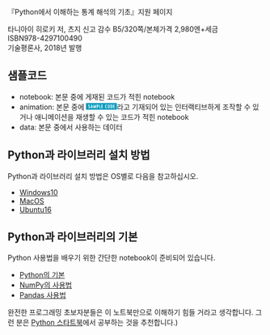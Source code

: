 『Python에서 이해하는 통계 해석의 기초』지원 페이지

타니아이 히로키 저, 츠지 신고 감수
B5/320쪽/본체가격 2,980엔+세금  
ISBN978-4297100490  
기술평론사, 2018년 발행  

## 샘플코드

- notebook: 본문 중에 게재된 코드가 적힌 notebook
- animation: 본문 중에 <img src="samplecode.png" height=13px>라고 기재되어 있는 인터랙티브하게 조작할 수 있거나 애니메이션을 재생할 수 있는 코드가 적힌 notebook
- data: 본문 중에서 사용하는 데이터

## Python과 라이브러리 설치 방법

Python과 라이브러리 설치 방법은 OS별로 다음을 참고하십시오.

- [Windows10](https://github.com/ghmagazine/python_stat_sample/blob/master/tutorial/env_const/windows10.md)
- [MacOS](https://github.com/ghmagazine/python_stat_sample/blob/master/tutorial/env_const/macos.md)
- [Ubuntu16](https://github.com/ghmagazine/python_stat_sample/blob/master/tutorial/env_const/ubuntu16.md)

## Python과 라이브러리의 기본

Python 사용법을 배우기 위한 간단한 notebook이 준비되어 있습니다.

- [Python의 기본](https://github.com/ghmagazine/python_stat_sample/blob/master/tutorial/python.ipynb)
- [NumPy의 사용법](https://github.com/ghmagazine/python_stat_sample/blob/master/tutorial/numpy.ipynb)
- [Pandas 사용법](https://github.com/ghmagazine/python_stat_sample/blob/master/tutorial/pandas.ipynb)
<!-- - [Matplotlib 사용법](https://github.com/ghmagazine/python_stat_sample/blob/master/tutorial/matplotlib.ipynb) -->

완전한 프로그래밍 초보자분들은 이 노트북만으로 이해하기 힘들 거라고 생각합니다.
그런 분은
[Python 스타트북](http://gihyo.jp/book/2018/978-4-7741-9643-5)에서 공부하는 것을 추천합니다.)
